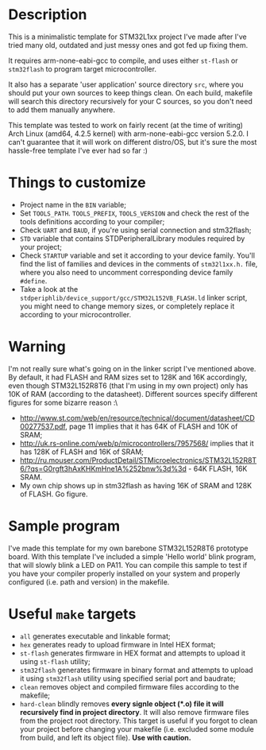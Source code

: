 # Description
This is a minimalistic template
for STM32L1xx project I've made after I've tried many old, outdated
and just messy ones and got fed up fixing them.

It requires arm-none-eabi-gcc to compile, and uses either `st-flash`
or `stm32flash` to program target microcontroller.

It also has a separate 'user application' source directory `src`,
where you should put your own sources to keep things clean. On each build,
makefile will search this directory recursively for your C sources,
so you don't need to add them manually anywhere.

This template was tested to work on fairly recent (at the time of writing)
Arch Linux (amd64, 4.2.5 kernel) with arm-none-eabi-gcc version 5.2.0. I can't guarantee
that it will work on different distro/OS, but it's sure the most hassle-free template I've ever had so far :)

# Things to customize
* Project name in the `BIN` variable;
* Set `TOOLS_PATH`. `TOOLS_PREFIX`, `TOOLS_VERSION` and check the rest
of the tools definitions according to your compiler;
* Check `UART` and `BAUD`, if you're using serial connection and stm32flash;
* `STD` variable that contains STDPeripheralLibrary modules required by
your project;
* Check `STARTUP` variable and set it according to your device family.
You'll find the list of families and devices in the comments of `stm32l1xx.h.`
file, where you also need to uncomment corresponding device family `#define`. 
* Take a look at the `stdperiphlib/device_support/gcc/STM32L152VB_FLASH.ld` linker script,
you might need to change memory sizes, or completely replace it according to your microcontroller.

# Warning
I'm not really sure what's going on in the linker script I've mentioned above. By default, it had
FLASH and RAM sizes set to 128K and 16K accordingly, even though STM32L152R8T6 (that I'm using in
my own project) only has 10K of RAM (according to the datasheet). Different sources specify
different figures for some bizarre reason :\
* http://www.st.com/web/en/resource/technical/document/datasheet/CD00277537.pdf, page 11 implies that
it has 64K of FLASH and 10K of SRAM;
* http://uk.rs-online.com/web/p/microcontrollers/7957568/ implies that it has 128K of FLASH and 16K of SRAM;
* http://ru.mouser.com/ProductDetail/STMicroelectronics/STM32L152R8T6/?qs=G0rgft3hAxKHKmHne1A%252bnw%3d%3d - 64K FLASH, 16K SRAM.
* My own chip shows up in stm32flash as having 16K of SRAM and 128K of FLASH. Go figure.
 
# Sample program
I've made this template for my own barebone STM32L152R8T6 prototype board. 
With this template I've included a simple 'Hello world' blink program,
that will slowly blink a LED on PA11. You can compile this sample to test
if you have your compiler properly installed on your system and properly
configured (i.e. path and version) in the makefile.

# Useful `make` targets
* `all` generates executable and linkable format;
* `hex` generates ready to upload firmware in Intel HEX format;
* `st-flash` generates firmware in HEX format and attempts to upload it using `st-flash` utility;
* `stm32flash` generates firmware in binary format and attempts to upload it using `stm32flash`
utility using specified serial port and baudrate;
* `clean` removes object and compiled firmware files according to the makefile;
* `hard-clean` blindly removes **every signle object (*.o) file it will recursively find in project directory**.
It will also remove firmware files from the project root directory. This target is useful if you forgot to clean
your project before changing your makefile (i.e. excluded some module from build, and left its object file).
**Use with caution.**
